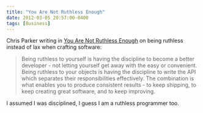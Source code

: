 ```yaml
---
title: "You Are Not Ruthless Enough"
date: 2012-03-05 20:57:00-0400
tags: [Business]
---
```


Chris Parker writing in [You Are Not Ruthless Enough](http://playswithfire.com/blog/2012/02/19/you-are-not-ruthless-enough/) on being ruthless instead of lax when crafting software:

> Being ruthless to yourself is having the discipline to become a better developer - not letting yourself get away with the easy or convenient. Being ruthless to your objects is having the discipline to write the API which separates their responsibilities effectively. The combination is what enables you to produce consistent results - to keep shipping, to keep creating great software, and to keep improving.

I assumed I was disciplined, I guess I am a ruthless programmer too.
